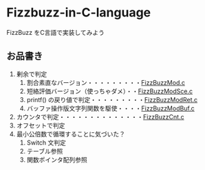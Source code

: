 # Fizzbuzz-in-C-language
FizzBuzz をC言語で実装してみよう
## お品書き
1. 剰余で判定
   1. 割合素直なバージョン・・・・・・・・・[FizzBuzzMod.c](FizzBuzzMod.c)
   1. 短絡評価バージョン（使っちゃダメ）・・[FizzBuzzModSce.c](FizzBuzzModSce.c)
   1. printf() の戻り値で判定・・・・・・・・・[FizzBuzzModRet.c](FizzBuzzModRet.c)
   1. バッファ操作版文字列関数を駆使・・・・[FizzBuzzModBuf.c](FizzBuzzModBuf.c)
1. カウンタで判定・・・・・・・・・・・・・・[FizzBuzzCnt.c](FizzBuzzCnt.c)
1. オフセットで判定
1. 最小公倍数で循環することに気づいた？
   1. Switch 文判定
   1. テーブル参照
   1. 関数ポインタ配列参照
